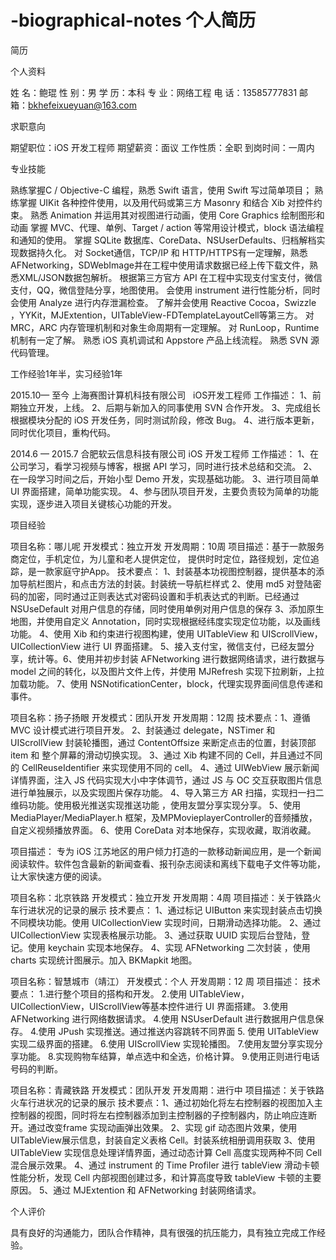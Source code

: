 # -biographical-notes 个人简历
简历

个人资料

姓 名：鲍琨 					性 别：男
学 历：本科					专 业：网络工程
电 话：13585777831				邮 箱：bkhefeixueyuan@163.com

求职意向

期望职位：iOS 开发工程师			期望薪资：面议
工作性质：全职					到岗时间：一周内

专业技能

熟练掌握C / Objective-C 编程，熟悉 Swift 语言，使用 Swift 写过简单项目；
熟练掌握 UIKit 各种控件使用，以及用代码或第三方 Masonry 和结合 Xib 对控件约束。
熟悉 Animation 并运用其对视图进行动画，使用 Core Graphics 绘制图形和动画
掌握 MVC、代理、单例、Target / action 等常用设计模式，block 语法编程和通知的使用。
掌握 SQLite 数据库、CoreData、NSUserDefaults、归档解档实现数据持久化。
对 Socket通信，TCP/IP 和 HTTP/HTTPS有一定理解，熟悉 AFNetworking，SDWebImage并在工程中使用请求数据已经上传下载文件，熟悉XML/JSON数据包解析。
根据第三方官方 API 在工程中实现支付宝支付，微信支付，QQ，微信登陆分享，地图使用。
会使用 instrument 进行性能分析，同时会使用 Analyze 进行内存泄漏检查。
了解并会使用 Reactive Cocoa，Swizzle ，YYKit，MJExtention，UITableView-FDTemplateLayoutCell等第三方。
对 MRC，ARC 内存管理机制和对象生命周期有一定理解。
对 RunLoop，Runtime 机制有一定了解。
熟悉 iOS 真机调试和 Appstore 产品上线流程。
熟悉 SVN 源代码管理。

工作经验1年半，实习经验1年

2015.10— 至今			上海赛图计算机科技有限公司   	iOS开发工程师
工作描述：
	1、前期独立开发，上线。
	2、后期与新加入的同事使用 SVN 合作开发。
	3、完成组长根据模块分配的 iOS 开发任务，同时测试阶段，修改 Bug。
	4、进行版本更新，同时优化项目，重构代码。

2014.6 — 2015.7                      合肥软云信息科技有限公司   iOS 开发工程师
工作描述：
	1、在公司学习，看学习视频与博客，根据 API 学习，同时进行技术总结和交流。
	2、在一段学习时间之后，开始小型 Demo 开发，实现基础功能。
	3、进行项目简单 UI 界面搭建，简单功能实现。
	4、参与团队项目开发，主要负责较为简单的功能实现，逐步进入项目关键核心功能的开发。

项目经验

 项目名称：哪儿呢
 开发模式：独立开发
 开发周期：10周
项目描述：基于一款服务商定位，手机定位，为儿童和老人提供定位，        提供时时定位，路径规划，定位追踪，是一款家庭守护App。
 技术要点： 1、封装基本功视图控制器，提供基本的添加导航栏图片，和点击方法的封装。封装统一导航栏样式   2、使用 md5 对登陆密码的加密，同时通过正则表达式对密码设置和手机表达式的判断。已经通过 NSUseDefault 对用户信息的存储，同时使用单例对用户信息的保存   3、添加原生地图，并使用自定义 Annotation，同时实现根据经纬度实现定位功能，以及画线功能。 4、使用 Xib 和约束进行视图构建，使用 UITableView 和 UIScrollView，UICollectionView 进行 UI 界面搭建。  5、接入支付宝，微信支付，已经友盟分享，统计等。6、使用并初步封装 AFNetworking 进行数据网络请求，进行数据与 model 之间的转化，以及图片文件上传，并使用 MJRefresh 实现下拉刷新，上拉加载功能。 7、使用 NSNotificationCenter，block，代理实现界面间信息传递和事件。
	

项目名称：扬子扬眼
开发模式：团队开发
开发周期：12周
技术要点：1、遵循 MVC 设计模式进行项目开发。 2、封装通过 delegate，NSTimer 和 UIScrollView 封装轮播图，通过 ContentOffsize 来断定点击的位置，封装顶部 item 和 整个屏幕的滑动切换实现。  3、通过 Xib 构建不同的 Cell，并且通过不同的 CellReuseIdentifier 来实现使用不同的 cell。 4、通过 UIWebView 展示新闻详情界面，注入 JS 代码实现大小中字体调节，通过 JS 与 OC 交互获取图片信息进行单独展示，以及实现图片保存功能。  4、导入第三方 AR 扫描，实现扫一扫二维码功能。使用极光推送实现推送功能 ，使用友盟分享实现分享。  5、使用 MediaPlayer/MediaPlayer.h 框架，及MPMovieplayerController的音频播放，自定义视频播放界面。 6、使用 CoreData 对本地保存，实现收藏，取消收藏。 

项目描述： 专为 iOS 江苏地区的用户倾力打造的一款移动新闻应用，是一个新闻阅读软件。软件包含最新的新闻查看、报刊杂志阅读和离线下载电子文件等功能，让大家快速方便的阅读。

 项目名称：北京铁路
 开发模式：独立开发
 开发周期：4周
 项目描述：关于铁路火车行进状况的记录的展示
 技术要点：  1、通过标记 UIButton 来实现封装点击切换不同模块功能。使用 UICollectionView 实现时间，日期滑动选择功能。  2、通过 UICollectionView 实现表格展示功能。 3、通过获取 UUID 实现后台登陆，登记。使用 keychain 实现本地保存。 4、实现 AFNetworking 二次封装 ，使用 charts 实现统计图展示。加入 BKMapkit 地图。


 项目名称：智慧城市（靖江）
 开发模式：个人
 开发周期：12 周
 项目描述：
 技术要点： 1.进行整个项目的搭构和开发。 2.使用 UITableView，UICollectionView，UIScrollView等基本控件进行 UI 界面搭建。 3.使用 AFNetworking 进行网络数据请求。 4.使用 NSUserDefault 进行数据用户信息保存。 4.使用 JPush 实现推送。通过推送内容跳转不同界面  5. 使用 UITableView 实现二级界面的搭建。 6.使用 UIScrollView 实现轮播图。 7.使用友盟分享实现分享功能。 8.实现购物车结算，单点选中和全选，价格计算。 9.使用正则进行电话号码的判断。

项目名称：青藏铁路
 开发模式：团队开发
 开发周期：进行中
 项目描述：关于铁路火车行进状况的记录的展示
 技术要点：1、通过初始化将左右控制器的视图加入主控制器的视图，同时将左右控制器添加到主控制器的子控制器内，防止响应连断开。通过改变frame 实现动画弹出效果。 2、实现 gif 动态图片效果，使用 UITableView展示信息，封装自定义表格 Cell。封装系统相册调用获取  3、使用 UITableView 实现信息处理详情界面，通过动态计算 Cell 高度实现两种不同 Cell 混合展示效果。 4、通过 instrument 的 Time Profiler 进行 tableView 滑动卡顿性能分析，发现 Cell 内部视图创建过多，和计算高度导致 tableView 卡顿的主要原因。 5、通过 MJExtention 和 AFNetworking 封装网络请求。

	


个人评价

具有良好的沟通能力，团队合作精神，具有很强的抗压能力，具有独立完成工作经验。





